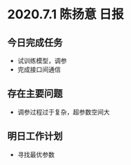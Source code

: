 # 2020.7.1 陈扬意 日报

## 今日完成任务

- 试训练模型，调参
- 完成接口间通信



## 存在主要问题

- 调参过程过于复杂，超参数空间大



## 明日工作计划

- 寻找最优参数
